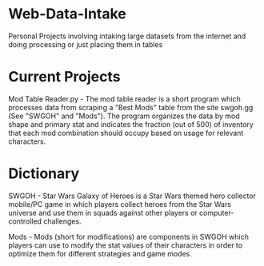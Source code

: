 # Web-Data-Intake
Personal Projects involving intaking large datasets from the internet and doing processing or just placing them in tables

# Current Projects
Mod Table Reader.py - The mod table reader is a short program which processes data from scraping a "Best Mods" table from the site swgoh.gg (See "SWGOH" and "Mods"). The program organizes the data by mod shape and primary stat and indicates the fraction (out of 500) of inventory that each mod combination should occupy based on usage for relevant characters. 

# Dictionary
SWGOH - Star Wars Galaxy of Heroes is a Star Wars themed hero collector mobile/PC game in which players collect heroes from the Star Wars universe and use them in squads against other players or computer-controlled challenges. 

Mods - Mods (short for modifications) are components in SWGOH which players can use to modify the stat values of their characters in order to optimize them for different strategies and game modes. 
